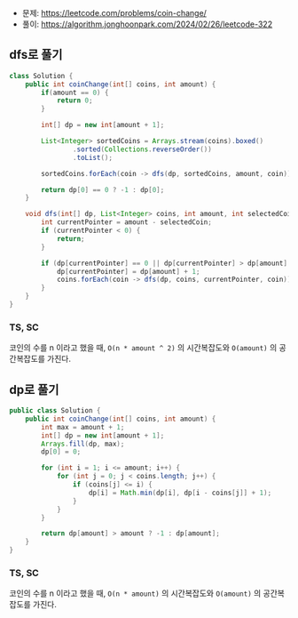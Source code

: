 - 문제: https://leetcode.com/problems/coin-change/
- 풀이: https://algorithm.jonghoonpark.com/2024/02/26/leetcode-322

## dfs로 풀기

```java
class Solution {
    public int coinChange(int[] coins, int amount) {
        if(amount == 0) {
            return 0;
        }

        int[] dp = new int[amount + 1];

        List<Integer> sortedCoins = Arrays.stream(coins).boxed()
                .sorted(Collections.reverseOrder())
                .toList();

        sortedCoins.forEach(coin -> dfs(dp, sortedCoins, amount, coin));

        return dp[0] == 0 ? -1 : dp[0];
    }

    void dfs(int[] dp, List<Integer> coins, int amount, int selectedCoin) {
        int currentPointer = amount - selectedCoin;
        if (currentPointer < 0) {
            return;
        }

        if (dp[currentPointer] == 0 || dp[currentPointer] > dp[amount] + 1) {
            dp[currentPointer] = dp[amount] + 1;
            coins.forEach(coin -> dfs(dp, coins, currentPointer, coin));
        }
    }
}
```

### TS, SC

코인의 수를 n 이라고 했을 때, `O(n * amount ^ 2)` 의 시간복잡도와 `O(amount)` 의 공간복잡도를 가진다.

## dp로 풀기

```java
public class Solution {
    public int coinChange(int[] coins, int amount) {
        int max = amount + 1;
        int[] dp = new int[amount + 1];
        Arrays.fill(dp, max);
        dp[0] = 0;

        for (int i = 1; i <= amount; i++) {
            for (int j = 0; j < coins.length; j++) {
                if (coins[j] <= i) {
                    dp[i] = Math.min(dp[i], dp[i - coins[j]] + 1);
                }
            }
        }

        return dp[amount] > amount ? -1 : dp[amount];
    }
}
```

### TS, SC

코인의 수를 n 이라고 했을 때, `O(n * amount)` 의 시간복잡도와 `O(amount)` 의 공간복잡도를 가진다.
